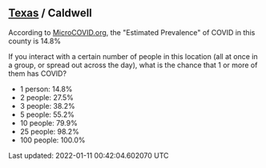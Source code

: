 
## [Texas](/united-states/texas) / Caldwell

According to [MicroCOVID.org](http://microcovid.org),
the "Estimated Prevalence" of COVID in this county is 14.8%

If you interact with a certain number of people in this location
(all at once in a group, or spread out across the day), what is the chance that
1 or more of them has COVID?

- 1 person: 14.8%
- 2 people: 27.5%
- 3 people: 38.2%
- 5 people: 55.2%
- 10 people: 79.9%
- 25 people: 98.2%
- 100 people: 100.0%

Last updated: 2022-01-11 00:42:04.602070 UTC
